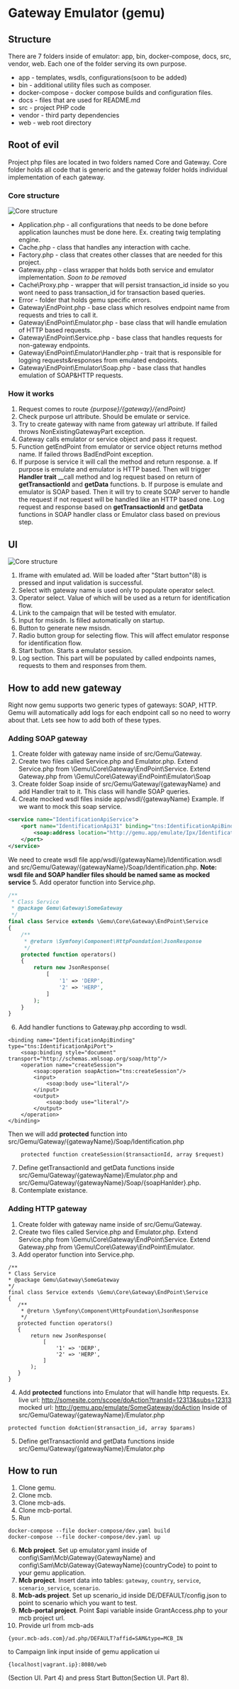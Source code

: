 # Gateway Emulator (gemu)

## Structure

There are 7 folders inside of emulator: app, bin, docker-compose, docs, src, vendor, web. 
Each one of the folder serving its own purpose.

* app - templates, wsdls, configurations(soon to be added)
* bin - additional utility files such as composer.
* docker-compose - docker compose builds and configuration files.
* docs - files that are used for README.md
* src - project PHP code
* vendor - third party dependencies
* web - web root directory

## Root of evil

Project php files are located in two folders named Core and Gateway. 
Core folder holds all code that is generic and the gateway folder holds individual implementation 
of each gateway.

### Core structure

![Core structure](docs/core_structure.jpg)

* Application.php - all configurations that needs to be done before application launches must be
done here. Ex. creating twig templating engine.
* Cache.php - class that handles any interaction with cache.
* Factory.php - class that creates other classes that are needed for this project.
* Gateway.php - class wrapper that holds both service and emulator implementation. _Soon to be removed_
* Cache\Proxy.php - wrapper that will persist transaction_id inside so you wont need to pass transaction_id for 
transaction based queries.
* Error - folder that holds gemu specific errors.
* Gateway\EndPoint.php - base class which resolves endpoint name from requests and tries to call it.
* Gateway\EndPoint\Emulator.php - base class that will handle emulation of HTTP based requests.
* Gateway\EndPoint\Service.php - base class that handles requests for non-gateway endpoints.
* Gateway\EndPoint\Emulator\Handler.php - trait that is responsible for logging requests&responses from emulated endpoints.
* Gateway\EndPoint\Emulator\Soap.php - base class that handles emulation of SOAP&HTTP requests.

### How it works

1. Request comes to route _{purpose}/{gateway}/{endPoint}_
2. Check purpose url attribute. Should be emulate or service. 
3. Try to create gateway with name from gateway url attribute. If failed throws NonExistingGatewayPart exception.
4. Gateway calls emulator or service object and pass it request.
5. Function getEndPoint from emulator or service object returns method name. If failed throws BadEndPoint exception.
6. If purpose is service it will call the method and return response.
    a. If purpose is emulate and emulator is HTTP based. Then will trigger **Handler trait** \_\_call method
and log request based on return of **getTransactionId** and **getData** functions.
    b. If purpose is emulate and emulator is SOAP based. Then it will try to create SOAP server to handle the request if not
request will be handled like an HTTP based one. Log request and response based on **getTransactionId** and **getData** functions
in SOAP handler class or Emulator class based on previous step.

## UI

![Core structure](docs/ui.jpg)

1. Iframe with emulated ad. Will be loaded after "Start button"(8) is pressed 
and input validation is successful.
2. Select with gateway name is used only to populate operator select.
3. Operator select. Value of which will be used as a return for identification flow.
4. Link to the campaign that will be tested with emulator.
5. Input for msisdn. Is filled automatically on startup.
6. Button to generate new msisdn.
7. Radio button group for selecting flow. This will affect emulator response for identification flow.
8. Start button. Starts a emulator session.
9. Log section. This part will be populated by called endpoints names, requests to them 
and responses from them.

## How to add new gateway

Right now gemu supports two generic types of gateways: SOAP, HTTP. 
Gemu will automatically add logs for each endpoint call so no need to worry about that.
Lets see how to add both of these types.

### Adding SOAP gateway

1. Create folder with gateway name inside of src/Gemu/Gateway.
2. Create two files called Service.php and Emulator.php. 
Extend Service.php from \Gemu\Core\Gateway\EndPoint\Service. 
Extend Gateway.php from \Gemu\Core\Gateway\EndPoint\Emulator\Soap
3. Create folder Soap inside of src/Gemu/Gateway/{gatewayName} and add Handler trait to it. 
This class will handle SOAP queries. 
4. Create mocked wsdl files inside app/wsdl/{gatewayName}
Example. If we want to mock this soap service.
````xml
<service name="IdentificationApiService">
    <port name="IdentificationApi31" binding="tns:IdentificationApiBinding">
        <soap:address location="http://gemu.app/emulate/Ipx/Identification"/>
    </port>
</service>
````
We need to create wsdl file app/wsdl/{gatewayName}/Identification.wsdl 
and src/Gemu/Gateway/{gatewayName}/Soap/Identification.php. 
**Note: wsdl file and SOAP handler files should be named same as mocked service**
5. Add operator function into Service.php.
```PHP
/**
 * Class Service
 * @package Gemu\Gateway\SomeGateway
 */
final class Service extends \Gemu\Core\Gateway\EndPoint\Service
{
    /**
     * @return \Symfony\Component\HttpFoundation\JsonResponse
     */
    protected function operators()
    {
        return new JsonResponse(
            [
                '1' => 'DERP',
                '2' => 'HERP',
            ]
        );
    }
}
```
6. Add handler functions to Gateway.php according to wsdl. 
```
<binding name="IdentificationApiBinding" type="tns:IdentificationApiPort">
    <soap:binding style="document" transport="http://schemas.xmlsoap.org/soap/http"/>
    <operation name="createSession">
        <soap:operation soapAction="tns:createSession"/>
        <input>
            <soap:body use="literal"/>
        </input>
        <output>
            <soap:body use="literal"/>
        </output>
    </operation>
</binding>
```

Then we will add **protected** function into src/Gemu/Gateway/{gatewayName}/Soap/Identification.php 
```
    protected function createSession($transactionId, array $request)
```
7. Define getTransactionId and getData functions inside src/Gemu/Gateway/{gatewayName}/Emulator.php
and src/Gemu/Gateway/{gatewayName}/Soap/{soapHanlder}.php.
8. Contemplate existance.

### Adding HTTP gateway

1. Create folder with gateway name inside of src/Gemu/Gateway.
2. Create two files called Service.php and Emulator.php.
Extend Service.php from \Gemu\Core\Gateway\EndPoint\Service. 
Extend Gateway.php from \Gemu\Core\Gateway\EndPoint\Emulator.
3. Add operator function into Service.php.
```
/**
* Class Service
* @package Gemu\Gateway\SomeGateway
*/
final class Service extends \Gemu\Core\Gateway\EndPoint\Service
{
   /**
    * @return \Symfony\Component\HttpFoundation\JsonResponse
    */
   protected function operators()
   {
       return new JsonResponse(
           [
               '1' => 'DERP',
               '2' => 'HERP',
           ]
       );
   }
}
```
4. Add **protected** functions into Emulator that will handle http requests. Ex.
live url: http://somesite.com/scope/doAction?transId=12313&subs=12313
mocked url: http://gemu.app/emulate/SomeGateway/doAction
Inside of src/Gemu/Gateway/{gatewayName}/Emulator.php
```
protected function doAction($transaction_id, array $params)
```
5. Define getTransactionId and getData functions inside src/Gemu/Gateway/{gatewayName}/Emulator.php

## How to run

1. Clone gemu.
2. Clone mcb.
3. Clone mcb-ads.
4. Clone mcb-portal.
5. Run 
```
docker-compose --file docker-compose/dev.yaml build
docker-compose --file docker-compose/dev.yaml up
```
6. **Mcb project**. Set up emulator.yaml inside of config\Sam\Mcb\Gateway\{GatewayName} 
and config\Sam\Mcb\Gateway\{GatewayName}\{countryCode} to point to your gemu application.
7. **Mcb project**. Insert data into tables: `gateway`, `country`, `service`, `scenario_service`,
`scenario`.
8. **Mcb-ads project**. Set up scenario_id inside DE/DEFAULT/config.json 
to point to scenario which you want to test. 
9. **Mcb-portal project**. Point $api variable inside GrantAccess.php to your mcb project url.
10. Provide url from mcb-ads
```
{your.mcb-ads.com}/ad.php/DEFAULT?affid=SAM&type=MCB_IN
```
to Campaign link input inside of gemu application ui
```
{localhost|vagrant.ip}:8080/web
```
(Section UI. Part 4) and press Start Button(Section UI. Part 8). 
